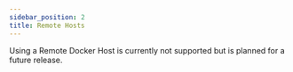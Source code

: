 ```yaml
---
sidebar_position: 2
title: Remote Hosts
---
```


Using a Remote Docker Host is currently not supported but is planned for a future release.
